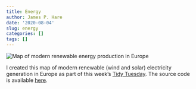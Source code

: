 ```yaml
---
title: Energy
author: James P. Hare
date: '2020-08-04'
slug: energy
categories: []
tags: []
---
```


![Map of modern renewable energy production in Europe](/post/2020-08-04-tidy-energy_files/unnamed-chunk-2-1.png)

I created this map of modern renewable (wind and solar) electricity generation in Europe as part of this week’s [Tidy Tuesday](https://github.com/rfordatascience/tidytuesday/blob/master/data/2020/2020-08-04/readme.md). The source code is available [here](https://github.com/jamesphare/tidytuesday/blob/master/20200804/European-Energy.md).
